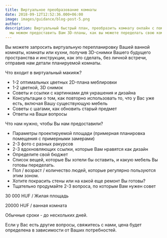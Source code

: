 ```yaml
---
title: Виртуальное преобразование комнаты
date: 2018-09-12T12:52:36.000+06:00
image: images/guidance/blog-post-5.png
author: 
description: Виртуальный быстрый план, преобразить комнату онлайн с помощью дизайнера интерьера
  мы можем предоставить Вам 3D-планы, как вы можете переделать свою комнату
---
```


Вы можете запросить виртуальную перепланировку Вашей ванной комнаты, комнаты или кухни, получив 3D-снимки Вашего будущего пространства и инструкции, как это сделать, без личной встречи, отправив нам детали планируемой комнаты.




Что входит в виртуальный макияж?
- 1-2 оптимальных цветных 2D-плана меблировки
- 1-2 цветной, 3D снимок
- Советы и ссылки с картинками для украшения и дизайна
- Консультации о том, как повторно использовать то, что у Вас уже есть, включая Вашу существующую мебель
- Советы с шагами, как обновить старый предмет
- Ответы на Ваши вопросы

Что нам нужно, чтобы Вы нам предоставили?
- Параметры проектируемой площади (примерная планировка помещения с примерными замерами)
- 2-3 фото с разных ракурсов
- 2-3 вдохновляющих ссылки, которые Вам нравятся как дизайн
- Определите свой бюджет
- Список вещей, которые Вы хотели бы оставить, и какую мебель Вы готовы переделать.
- Пол / возраст / количество людей, которые регулярно пользуются этим зоном.
- Хотите покрасить стены или на какой еще ремонт Вы готовы?
- Тщательно продумайте 2-3 вопроса, по которым Вам нужен совет

30 000 HUF / Жилая площадь

20000 HUF / ванная комната

Обычные сроки - до нескольких дней.

Если у Вас есть другие вопросы, свяжитесь с нами, цена будет определена в зависимости от Ваших потребностей.
